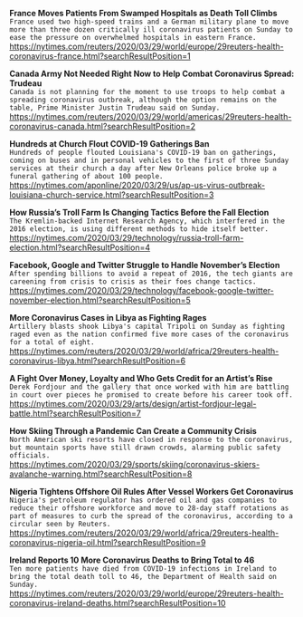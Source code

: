 **France Moves Patients From Swamped Hospitals as Death Toll Climbs**\
`France used two high-speed trains and a German military plane to move more than three dozen critically ill coronavirus patients on Sunday to ease the pressure on overwhelmed hospitals in eastern France.`\
https://nytimes.com/reuters/2020/03/29/world/europe/29reuters-health-coronavirus-france.html?searchResultPosition=1

**Canada Army Not Needed Right Now to Help Combat Coronavirus Spread: Trudeau**\
`Canada is not planning for the moment to use troops to help combat a spreading coronavirus outbreak, although the option remains on the table, Prime Minister Justin Trudeau said on Sunday.`\
https://nytimes.com/reuters/2020/03/29/world/americas/29reuters-health-coronavirus-canada.html?searchResultPosition=2

**Hundreds at Church Flout COVID-19 Gatherings Ban**\
`Hundreds of people flouted Louisiana's COVID-19 ban on gatherings, coming on buses and in personal vehicles to the first of three Sunday services at their church a day after New Orleans police broke up a funeral gathering of about 100 people. `\
https://nytimes.com/aponline/2020/03/29/us/ap-us-virus-outbreak-louisiana-church-service.html?searchResultPosition=3

**How Russia’s Troll Farm Is Changing Tactics Before the Fall Election**\
`The Kremlin-backed Internet Research Agency, which interfered in the 2016 election, is using different methods to hide itself better.`\
https://nytimes.com/2020/03/29/technology/russia-troll-farm-election.html?searchResultPosition=4

**Facebook, Google and Twitter Struggle to Handle November’s Election**\
`After spending billions to avoid a repeat of 2016, the tech giants are careening from crisis to crisis as their foes change tactics.`\
https://nytimes.com/2020/03/29/technology/facebook-google-twitter-november-election.html?searchResultPosition=5

**More Coronavirus Cases in Libya as Fighting Rages**\
`Artillery blasts shook Libya's capital Tripoli on Sunday as fighting raged even as the nation confirmed five more cases of the coronavirus for a total of eight. `\
https://nytimes.com/reuters/2020/03/29/world/africa/29reuters-health-coronavirus-libya.html?searchResultPosition=6

**A Fight Over Money, Loyalty and Who Gets Credit for an Artist’s Rise**\
`Derek Fordjour and the gallery that once worked with him are battling in court over pieces he promised to create before his career took off.`\
https://nytimes.com/2020/03/29/arts/design/artist-fordjour-legal-battle.html?searchResultPosition=7

**How Skiing Through a Pandemic Can Create a Community Crisis**\
`North American ski resorts have closed in response to the coronavirus, but mountain sports have still drawn crowds, alarming public safety officials.`\
https://nytimes.com/2020/03/29/sports/skiing/coronavirus-skiers-avalanche-warning.html?searchResultPosition=8

**Nigeria Tightens Offshore Oil Rules After Vessel Workers Get Coronavirus**\
`Nigeria's petroleum regulator has ordered oil and gas companies to reduce their offshore workforce and move to 28-day staff rotations as part of measures to curb the spread of the coronavirus, according to a circular seen by Reuters.`\
https://nytimes.com/reuters/2020/03/29/world/africa/29reuters-health-coronavirus-nigeria-oil.html?searchResultPosition=9

**Ireland Reports 10 More Coronavirus Deaths to Bring Total to 46**\
`Ten more patients have died from COVID-19 infections in Ireland to bring the total death toll to 46, the Department of Health said on Sunday. `\
https://nytimes.com/reuters/2020/03/29/world/europe/29reuters-health-coronavirus-ireland-deaths.html?searchResultPosition=10

